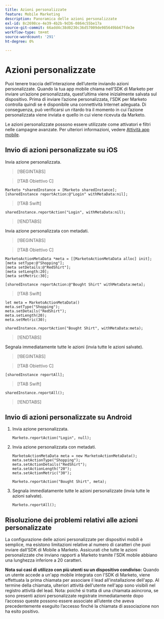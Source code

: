 ```yaml
---
title: Azioni personalizzate
feature: Mobile Marketing
description: Panoramica delle azioni personalizzate
exl-id: 8c2698ce-4e39-4b2b-9d36-0864c55be17a
source-git-commit: 66add4c38d0230c36d57009de985649bb67fde3e
workflow-type: tm+mt
source-wordcount: '291'
ht-degree: 0%

---
```


# Azioni personalizzate

Puoi tenere traccia dell’interazione dell’utente inviando azioni personalizzate. Quando la tua app mobile chiama nell’SDK di Marketo per inviare un’azione personalizzata, quest’ultima viene inizialmente salvata sul dispositivo. Prima di inviare l’azione personalizzata, l’SDK per Marketo controlla quindi se è disponibile una connettività Internet adeguata. Di conseguenza, può verificarsi un ritardo tra il momento in cui l’azione personalizzata viene inviata e quello in cui viene ricevuta da Marketo.

Le azioni personalizzate possono essere utilizzate come attivatori e filtri nelle campagne avanzate. Per ulteriori informazioni, vedere [Attività app mobile](https://experienceleague.adobe.com/it/docs/marketo/using/product-docs/core-marketo-concepts/smart-campaigns/flow-actions/triggers-and-filters-for-mobile-smart-campaigns).

## Invio di azioni personalizzate su iOS

Invia azione personalizzata.

>[!BEGINTABS]

>[!TAB Obiettivo C]

```
Marketo *sharedInstance = [Marketo sharedInstance];
[sharedInstance reportAction:@"Login" withMetaData:nil];
```

>[!TAB Swift]

```
sharedInstance.reportAction("Login", withMetaData:nil);
```

>[!ENDTABS]

Invia azione personalizzata con metadati.

>[!BEGINTABS]

>[!TAB Obiettivo C]

```
MarketoActionMetaData *meta = [[MarketoActionMetaData alloc] init];
[meta setType:@"Shopping"];
[meta setDetails:@"RedShirt"];
[meta setLength:20];
[meta setMetric:30];

[sharedInstance reportAction:@"Bought Shirt" withMetaData:meta];
```

>[!TAB Swift]

```
let meta = MarketoActionMetaData()
meta.setType("Shopping");
meta.setDetails("RedShirt");
meta.setLength(20);
meta.setMetric(30);

sharedInstance.reportAction("Bought Shirt", withMetaData:meta);
```

>[!ENDTABS]

Segnala immediatamente tutte le azioni (invia tutte le azioni salvate).

>[!BEGINTABS]

>[!TAB Obiettivo C]

```
[sharedInstance reportAll];
```

>[!TAB Swift]

```
sharedInstance.reportAll();
```

>[!ENDTABS]

## Invio di azioni personalizzate su Android

1. Invia azione personalizzata.

   ```
   Marketo.reportAction("Login", null);
   ```

1. Invia azione personalizzata con metadati.

   ```
   MarketoActionMetaData meta = new MarketoActionMetaData();
   meta.setActionType("Shopping");
   meta.setActionDetails("RedShirt");
   meta.setActionLength("20");
   meta.setActionMetric("30");
   
   Marketo.reportAction("Bought Shirt", meta);
   ```

1. Segnala immediatamente tutte le azioni personalizzate (invia tutte le azioni salvate).

   ```
   Marketo.reportAll();
   ```

## Risoluzione dei problemi relativi alle azioni personalizzate

La configurazione delle azioni personalizzate per dispositivi mobili è semplice, ma esistono limitazioni relative al numero di caratteri che puoi inviare dall’SDK di Mobile a Marketo. Assicurati che tutte le azioni personalizzate che inviano rapporti a Marketo tramite l&#39;SDK mobile abbiano una lunghezza inferiore a 20 caratteri.

**Nota sui casi di utilizzo con più utenti su un dispositivo condiviso:** Quando un utente accede a un&#39;app mobile integrata con l&#39;SDK di Marketo, viene effettuata la prima chiamata per associare il lead all&#39;installazione dell&#39;app. Al termine della chiamata, ulteriori attività dell&#39;utente nell&#39;app sono visibili nel registro attività del lead. Nota: poiché si tratta di una chiamata asincrona, se sono presenti azioni personalizzate registrate immediatamente dopo l’accesso queste possono essere associate all’utente che aveva precedentemente eseguito l’accesso finché la chiamata di associazione non ha esito positivo.
